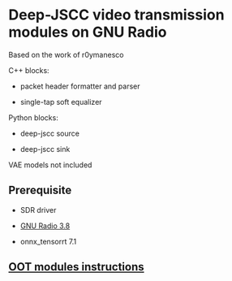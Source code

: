 # Deep-JSCC video transmission modules on GNU Radio 

Based on the work of r0ymanesco

C++ blocks:

* packet header formatter and parser

* single-tap soft equalizer

Python blocks:

* deep-jscc source

* deep-jscc sink



VAE models not included

## Prerequisite

* SDR driver

* [GNU Radio 3.8](https://jtaizhang.github.io/project/gnuinstall)
* onnx_tensorrt 7.1

## [OOT modules instructions](https://wiki.gnuradio.org/index.php/OutOfTreeModules)

